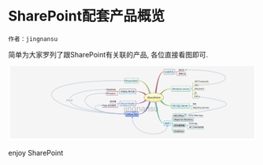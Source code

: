# SharePoint配套产品概览
	作者：jingnansu

简单为大家罗列了跟SharePoint有关联的产品, 各位直接看图即可.

![](imgs/20150623.jpg)

enjoy SharePoint